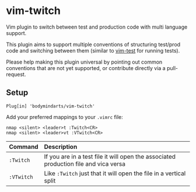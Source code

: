 # vim-twitch
Vim plugin to switch between test and production code with multi language support.

This plugin aims to support multiple conventions of structuring test/prod code and switching between them (similar to [vim-test](https://github.com/janko-m/vim-test) for running tests).

Please help making this plugin universal by pointing out common conventions that are not yet supported, or contribute directly via a pull-request.

## Setup

```vim
Plug[in] 'bodymindarts/vim-twitch'
```

Add your preferred mappings to your `.vimrc` file:

```vim
nmap <silent> <leader>t :Twitch<CR>
nmap <silent> <leader>vt :VTwitch<CR>
```

|Command | Description
|:------|:-------|
|`:Twitch`| If you are in a test file it will open the associated production file and vica versa |
|`:VTwitch`| Like `:Twitch` just that it will open the file in a vertical split |
